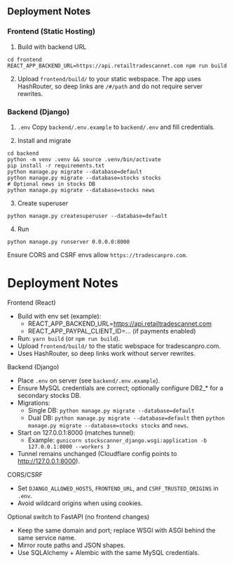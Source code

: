 ## Deployment Notes

### Frontend (Static Hosting)

1) Build with backend URL
```
cd frontend
REACT_APP_BACKEND_URL=https://api.retailtradescannet.com npm run build
```

2) Upload `frontend/build/` to your static webspace. The app uses HashRouter, so deep links are `/#/path` and do not require server rewrites.

### Backend (Django)

1) `.env`
Copy `backend/.env.example` to `backend/.env` and fill credentials.

2) Install and migrate
```
cd backend
python -m venv .venv && source .venv/bin/activate
pip install -r requirements.txt
python manage.py migrate --database=default
python manage.py migrate --database=stocks stocks
# Optional news in stocks DB
python manage.py migrate --database=stocks news
```

3) Create superuser
```
python manage.py createsuperuser --database=default
```

4) Run
```
python manage.py runserver 0.0.0.0:8000
```

Ensure CORS and CSRF envs allow `https://tradescanpro.com`.
# Deployment Notes

Frontend (React)
- Build with env set (example):
  - REACT_APP_BACKEND_URL=https://api.retailtradescannet.com
  - REACT_APP_PAYPAL_CLIENT_ID=... (if payments enabled)
- Run: `yarn build` (or `npm run build`).
- Upload `frontend/build/` to the static webspace for tradescanpro.com.
- Uses HashRouter, so deep links work without server rewrites.

Backend (Django)
- Place `.env` on server (see `backend/.env.example`).
- Ensure MySQL credentials are correct; optionally configure DB2_* for a secondary stocks DB.
- Migrations:
  - Single DB: `python manage.py migrate --database=default`
  - Dual DB: `python manage.py migrate --database=default` then `python manage.py migrate --database=stocks stocks` and `news`.
- Start on 127.0.0.1:8000 (matches tunnel):
  - Example: `gunicorn stockscanner_django.wsgi:application -b 127.0.0.1:8000 --workers 3`
- Tunnel remains unchanged (Cloudflare config points to http://127.0.0.1:8000).

CORS/CSRF
- Set `DJANGO_ALLOWED_HOSTS`, `FRONTEND_URL`, and `CSRF_TRUSTED_ORIGINS` in `.env`.
- Avoid wildcard origins when using cookies.

Optional switch to FastAPI (no frontend changes)
- Keep the same domain and port; replace WSGI with ASGI behind the same service name.
- Mirror route paths and JSON shapes.
- Use SQLAlchemy + Alembic with the same MySQL credentials.